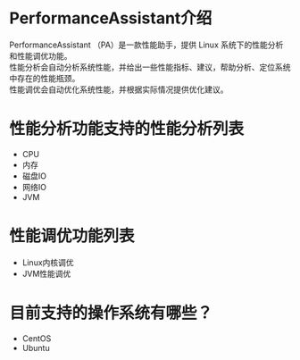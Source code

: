 # PerformanceAssistant介绍
PerformanceAssistant （PA）是一款性能助手，提供 Linux 系统下的性能分析和性能调优功能。  
性能分析会自动分析系统性能，并给出一些性能指标、建议，帮助分析、定位系统中存在的性能瓶颈。  
性能调优会自动优化系统性能，并根据实际情况提供优化建议。

# 性能分析功能支持的性能分析列表

- CPU
- 内存
- 磁盘IO
- 网络IO
- JVM

# 性能调优功能列表

- Linux内核调优
- JVM性能调优

# 目前支持的操作系统有哪些？

- CentOS 
- Ubuntu